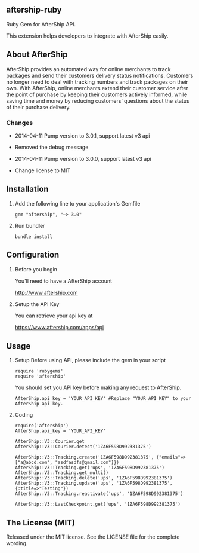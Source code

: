 ## aftership-ruby

Ruby Gem for AfterShip API.

This extension helps developers to integrate with AfterShip easily.

## About AfterShip

AfterShip provides an automated way for online merchants to track packages and send their customers delivery status notifications. Customers no longer need to deal with tracking numbers and track packages on their own. With AfterShip, online merchants extend their customer service after the point of purchase by keeping their customers actively informed, while saving time and money by reducing customers’ questions about the status of their purchase delivery. 

### Changes
* 2014-04-11 Pump version to 3.0.1, support latest v3 api
* Removed the debug message

* 2014-04-11 Pump version to 3.0.0, support latest v3 api
* Change license to MIT


## Installation

1. Add the following line to your application's Gemfile

    ```
    gem "aftership", "~> 3.0"
    ```

2. Run bundler

    ```
    bundle install
    ```


## Configuration

1. Before you begin
  
    You'll need to have a AfterShip account

    http://www.aftership.com

	
2. Setup the API Key
  
    You can retrieve your api key at

    https://www.aftership.com/apps/api


## Usage

1. Setup
    Before using API, please include the gem in your script

	```
	require 'rubygems'
	require 'aftership'
	```

    You should set you API key before making any request to AfterShip.

	```
	AfterShip.api_key = 'YOUR_API_KEY' #Replace "YOUR_API_KEY" to your AfterShip api key.
	```


2. Coding

    ```
    require('aftership')
    AfterShip.api_key = 'YOUR_API_KEY'

    AfterShip::V3::Courier.get
    AfterShip::V3::Courier.detect('1ZA6F598D992381375')

    AfterShip::V3::Tracking.create('1ZA6F598D992381375', {"emails"=>["a@abcd.com", "asdfasdfs@gmail.com"]})
    AfterShip::V3::Tracking.get('ups', '1ZA6F598D992381375')
    AfterShip::V3::Tracking.get_multi()
    AfterShip::V3::Tracking.delete('ups', '1ZA6F598D992381375')
    AfterShip::V3::Tracking.update('ups', '1ZA6F598D992381375', {:title=>"Testing"})
    AfterShip::V3::Tracking.reactivate('ups', '1ZA6F598D992381375')

    AfterShip::V3::LastCheckpoint.get('ups', '1ZA6F598D992381375')

    ```



## The License (MIT)

Released under the MIT license. See the LICENSE file for the complete wording.
